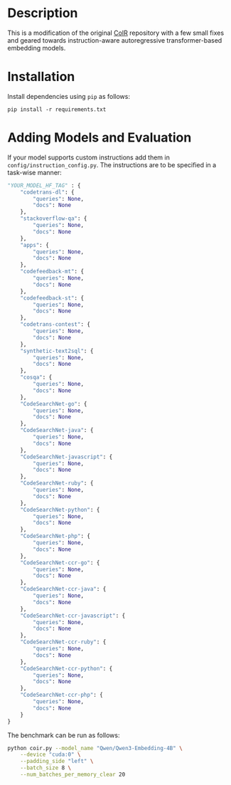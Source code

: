 # Description

This is a modification of the original [CoIR](https://github.com/CoIR-team/coir/) repository with a few small fixes and geared towards instruction-aware autoregressive transformer-based embedding models.

# Installation

Install dependencies using `pip` as follows:

```
pip install -r requirements.txt
```

# Adding Models and Evaluation

If your model supports custom instructions add them in `config/instruction_config.py`. The instructions are to be specified in a task-wise manner:

```python
"YOUR_MODEL_HF_TAG" : {
    "codetrans-dl": {
        "queries": None,
        "docs": None
    },
    "stackoverflow-qa": {
        "queries": None,
        "docs": None
    },
    "apps": {
        "queries": None,
        "docs": None
    },
    "codefeedback-mt": {
        "queries": None,
        "docs": None
    },
    "codefeedback-st": {
        "queries": None,
        "docs": None
    },
    "codetrans-contest": {
        "queries": None,
        "docs": None
    },
    "synthetic-text2sql": {
        "queries": None,
        "docs": None
    },
    "cosqa": {
        "queries": None,
        "docs": None
    },
    "CodeSearchNet-go": {
        "queries": None,
        "docs": None
    },
    "CodeSearchNet-java": {
        "queries": None,
        "docs": None
    },
    "CodeSearchNet-javascript": {
        "queries": None,
        "docs": None
    },
    "CodeSearchNet-ruby": {
        "queries": None,
        "docs": None
    },
    "CodeSearchNet-python": {
        "queries": None,
        "docs": None
    },
    "CodeSearchNet-php": {
        "queries": None,
        "docs": None
    },
    "CodeSearchNet-ccr-go": {
        "queries": None,
        "docs": None
    },
    "CodeSearchNet-ccr-java": {
        "queries": None,
        "docs": None
    },
    "CodeSearchNet-ccr-javascript": {
        "queries": None,
        "docs": None
    },
    "CodeSearchNet-ccr-ruby": {
        "queries": None,
        "docs": None
    },
    "CodeSearchNet-ccr-python": {
        "queries": None,
        "docs": None
    },
    "CodeSearchNet-ccr-php": {
        "queries": None,
        "docs": None
    }
}
```

The benchmark can be run as follows:

```bash
python coir.py --model_name "Qwen/Qwen3-Embedding-4B" \
    --device "cuda:0" \
    --padding_side "left" \
    --batch_size 8 \
    --num_batches_per_memory_clear 20
```